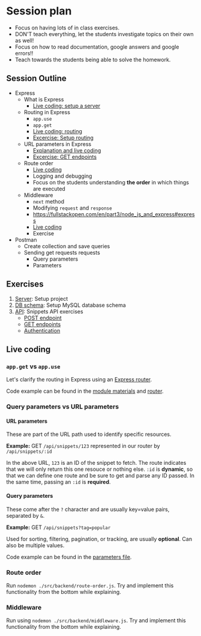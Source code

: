 # Session plan

- Focus on having lots of in class exercises.
- DON'T teach everything, let the students investigate topics on their own as well!
- Focus on how to read documentation, google answers and google errors!!
- Teach towards the students being able to solve the homework.

## Session Outline

- Express
  - What is Express
    - [Live coding: setup a server](./session-materials/01-server.md)
  - Routing in Express
    - `app.use`
    - `app.get`
    - [Live coding: routing](#appget-vs-appuse)
    - [Excercise: Setup routing](./session-materials/03-api.md)
  - URL parameters in Express
    - [Explanation and live coding](#query-parameters-vs-url-parameters)
    - [Excercise: GET endpoints](./session-materials/05-get-endpoints.md)
  - Route order
    - [Live coding](#route-order)
    - Logging and debugging
    - Focus on the students understanding **the order** in which things are executed
  - Middleware
    - `next` method
    - Modifying `request` and `response`
    - <https://fullstackopen.com/en/part3/node_js_and_express#express>
    - [Live coding](#middleware)
    - Exercise
- Postman
  - Create collection and save queries
  - Sending get requests requests
    - Query parameters
    - Parameters

## Exercises

1. [Server](./session-materials/01-server.md): Setup project
1. [DB schema](./session-materials/02-schema.md): Setup MySQL database schema
1. [API](./session-materials/03-api.md): Snippets API exercises
   - [POST endpoint](./session-materials/04-post-endpoint.md)
   - [GET endpoints](./session-materials/05-get-endpoints.md)
   - [Authentication](./session-materials/06-auth.md)

## Live coding

### `app.get` vs `app.use`

Let's clarify the routing in Express using an [Express router](https://expressjs.com/en/starter/basic-routing.html).

Code example can be found in the [module materials](../module-materials/index.js) and [router](../module-materials/examples/router.js).

### Query parameters vs URL parameters

#### URL parameters

These are part of the URL path used to identify specific resources.

**Example:** GET `/api/snippets/123` represented in our router by `/api/snippets/:id`

In the above URL, `123` is an ID of the snippet to fetch. The route indicates that we will only return this one resouce or nothing else. `:id` is **dynamic**, so that we can define one route and be sure to get and parse any ID passed. In the same time, passing an `:id` is **required**.

#### Query parameters

These come after the `?` character and are usually key=value pairs, separated by `&`.

**Example:** GET `/api/snippets?tag=popular`

Used for sorting, filtering, pagination, or tracking, are usually **optional**. Can also be multiple values.

Code example can be found in the [parameters file](../module-materials/examples/parameters.js).

### Route order

Run `nodemon ./src/backend/route-order.js`. Try and implement this functionality from the bottom while explaining.

### Middleware

Run using `nodemon ./src/backend/middleware.js`. Try and implement this functionality from the bottom while explaining.
